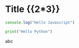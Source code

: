 # Title {{2*3}}

```javascript
console.log("Hello Javascript")
```

```python
print("Hello Python")
```

<!-- break -->

abc
